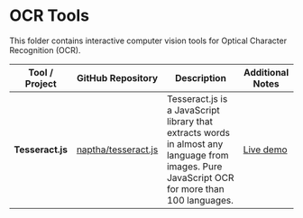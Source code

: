 # OCR Tools

This folder contains interactive computer vision tools for Optical Character Recognition (OCR).

| Tool / Project | GitHub Repository | Description | Additional Notes |
| -------------- | ----------------- | ----------- | ---------------- |
| **Tesseract.js** | [naptha/tesseract.js](https://github.com/naptha/tesseract.js) | Tesseract.js is a JavaScript library that extracts words in almost any language from images. Pure JavaScript OCR for more than 100 languages. | [Live demo](http://tesseract.projectnaptha.com/) |
